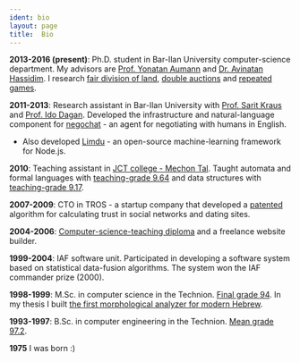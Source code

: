 ```yaml
---
ident: bio
layout: page
title:  Bio
---
```

**2013-2016 (present)**: Ph.D. student in Bar-Ilan University computer-science department. 
My advisors are [Prof. Yonatan Aumann][ya] and [Dr. Avinatan Hassidim][ah]. 
I research [fair division of land][1], [double auctions][2] and [repeated games][3].

**2011-2013**: Research assistant in Bar-Ilan University 
with [Prof. Sarit Kraus][sk] and [Prof. Ido Dagan][id]. Developed the infrastructure and natural-language component for
[negochat][4] - an agent for negotiating with humans in English. 

* Also developed [Limdu][lim] - an open-source machine-learning framework for Node.js.

**2010**: Teaching assistant in [JCT college - Mechon Tal](http://www.jct.ac.il/en/tal-campus).
Taught automata and formal languages with [teaching-grade 9.64][afl] and data structures with [teaching-grade 9.17][dts].

**2007-2009**: CTO in TROS - a startup company that developed
a [patented][pat] algorithm for calculating trust in social networks and dating sites.

**2004-2006**: [Computer-science-teaching diploma][grm] and a freelance website builder.

**1999-2004**: IAF software unit. Participated in developing a software system based on statistical data-fusion algorithms. The system won the IAF commander prize (2000).

**1998-1999**: M.Sc. in computer science in the Technion.
[Final grade 94][grb]. In my thesis I built [the first morphological analyzer for 
modern Hebrew][5].

**1993-1997**: B.Sc. in computer engineering in the Technion. 
[Mean grade 97.2][gra].

**1975** I was born :)

[1]: {{site.baseurl}}/topics/{{page.lang}}/fairness
[2]: {{site.baseurl}}/topics/{{page.lang}}/auctions
[3]: {{site.baseurl}}/topics/{{page.lang}}/repeatedgames
[4]: {{site.baseurl}}/topics/{{page.lang}}/negochat
[5]: {{site.baseurl}}/topics/{{page.lang}}/hebnlp
[afl]: {{site.baseurl}}/diplomas/TeachingFeedback_MechonTal_Automata.pdf
[dts]: {{site.baseurl}}/diplomas/TeachingFeedback_MechonTal_DataStructures.pdf
[gra]: {{site.baseurl}}/diplomas/toara_1.jpg
[grb]: {{site.baseurl}}/diplomas/toarb_1.jpg
[grm]: {{site.baseurl}}/diplomas/toarmore_2.jpg
[ya]: http://cs.biu.ac.il/node/540
[ah]: http://u.cs.biu.ac.il/~avinatan/
[sk]: http://u.cs.biu.ac.il/~sarit/
[id]: http://u.cs.biu.ac.il/~dagan/
[lim]: https://github.com/erelsgl/limdu
[pat]: http://appft.uspto.gov/netacgi/nph-Parser?Sect1=PTO2&Sect2=HITOFF&u=%2Fnetahtml%2FPTO%2Fsearch-adv.html&r=1&p=1&f=G&l=50&d=PG01&S1=20100010826.PGNR.&OS=DN/20100010826&RS=DN/20100010826
